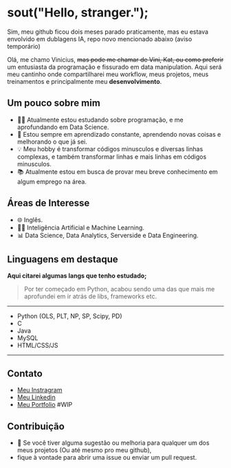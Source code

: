 # sout("Hello, stranger.");

Sim, meu github ficou dois meses parado praticamente, mas eu estava envolvido em dublagens IA, repo novo mencionado abaixo (aviso temporário)

Olá, me chamo Vinicius, ~~mas pode me chamar de Vini, Kat, ou como preferir~~ um entusiasta da programação e fissurado em data manipulation.
Aqui será meu cantinho onde compartilharei meu workflow, meus projetos, meus treinamentos e principalmente meu **desenvolvimento**.

## Um pouco sobre mim

- 👩‍💻 Atualmente estou estudando sobre programação, e me aprofundando em Data Science.
- 🌱 Estou sempre em aprendizado constante, aprendendo novas coisas e melhorando o que já sei.
- 💡 Meu hobby é transformar códigos minusculos e diversas linhas complexas, e também transformar linhas e mais linhas em códigos minusculos.
- 📚 Atualmente estou em busca de provar meu breve conhecimento em algum emprego na área.

## Áreas de Interesse

- 🌐 Inglês.
- 👩‍🔬 Inteligência Artificial e Machine Learning.
- 📊 Data Science, Data Analytics, Serverside e Data Engineering.

## Linguagens em destaque
**Aqui citarei algumas langs que tenho estudado;**
>Por ter começado em Python, acabou sendo uma das que mais me aprofundei em ir atrás de libs, frameworks etc.
---
- Python (OLS, PLT, NP, SP, Scipy, PD) 
- C
- Java
- MySQL
- HTML/CSS/JS
---


## Contato

- [Meu Instragram](https://www.instagram.com/__katarino/)
- [Meu Linkedin](https://www.linkedin.com/in/katoliveira/)
- [Meu Portfolio](https://github.com/Kat4r/Portfolio) #WIP


## Contribuição

- 🔧 Se você tiver alguma sugestão ou melhoria para qualquer um dos meus projetos (Ou até mesmo pro meu github),
- fique à vontade para abrir uma issue ou enviar um pull request.


